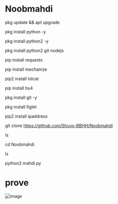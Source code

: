 # Noobmahdi

pkg update && apt upgrade 

pkg install python -y 

pkg install python2 -y  

pkg install python2 git nodejs 

pip install requests 

pip install mechanize 

pip2 install lolcat 

pip install bs4 

pkg install git -y 

pkg install figlet 


pip2 install ipaddress

git clone https://github.com/Shuvo-BBHH/Noobmahdi

ls

cd Noobmahdi

ls

python2 mahdi.py


# prove

![image](https://user-images.githubusercontent.com/98658558/153833382-e5833908-7566-4403-aa49-71c43559154c.png)
